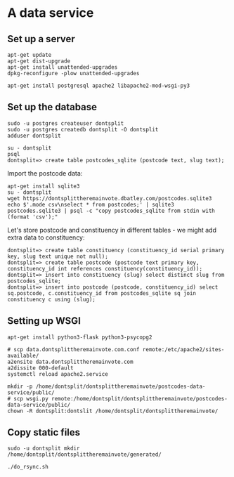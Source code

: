 # A data service

## Set up a server

```
apt-get update
apt-get dist-upgrade
apt-get install unattended-upgrades
dpkg-reconfigure -plow unattended-upgrades
```

```
apt-get install postgresql apache2 libapache2-mod-wsgi-py3
```

## Set up the database

```
sudo -u postgres createuser dontsplit
sudo -u postgres createdb dontsplit -O dontsplit
adduser dontsplit
```

```
su - dontsplit
psql
dontsplit=> create table postcodes_sqlite (postcode text, slug text);
```

Import the postcode data:

```
apt-get install sqlite3
su - dontsplit
wget https://dontsplittheremainvote.dbatley.com/postcodes.sqlite3
echo $'.mode csv\nselect * from postcodes;' | sqlite3 postcodes.sqlite3 | psql -c "copy postcodes_sqlite from stdin with (format 'csv');"
```

Let's store postcode and constituency in different tables - we might add extra data to constituency:

```
dontsplit=> create table constituency (constituency_id serial primary key, slug text unique not null);
dontsplit=> create table postcode (postcode text primary key, constituency_id int references constituency(constituency_id));
dontsplit=> insert into constituency (slug) select distinct slug from postcodes_sqlite;
dontsplit=> insert into postcode (postcode, constituency_id) select sq.postcode, c.constituency_id from postcodes_sqlite sq join constituency c using (slug);
```


## Setting up WSGI

```
apt-get install python3-flask python3-psycopg2
```

```
# scp data.dontsplittheremainvote.com.conf remote:/etc/apache2/sites-available/
a2ensite data.dontsplittheremainvote.com
a2dissite 000-default
systemctl reload apache2.service
```

```
mkdir -p /home/dontsplit/dontsplittheremainvote/postcodes-data-service/public/
# scp wsgi.py remote:/home/dontsplit/dontsplittheremainvote/postcodes-data-service/public/
chown -R dontsplit:dontslit /home/dontsplit/dontsplittheremainvote/
```

## Copy static files

```
sudo -u dontsplit mkdir /home/dontsplit/dontsplittheremainvote/generated/
```

```
./do_rsync.sh
```
